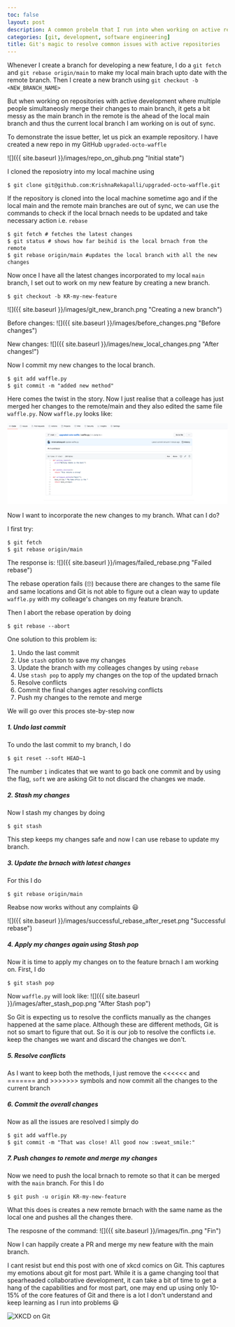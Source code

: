 ```yaml
---
toc: false
layout: post
description: A common probelm that I run into when working on active repositories.
categories: [git, development, software engineering]
title: Git's magic to resolve common issues with active repositories
---
```


Whenever I create a branch for developing a new feature, I do a `git fetch` and `git rebase origin/main` to make my local main brach upto date with the remote branch. Then I create a new branch using `git checkout -b <NEW_BRANCH_NAME>`

But when working on repositories with active development where multiple people simultaneosly merge their changes to main branch, it gets a bit messy as the main branch in the remote is the ahead of the local main branch and thus the current local branch I am working on is out of sync. 

To demonstrate the issue better, let us pick an example repository. I have created a new repo in my GitHub `upgraded-octo-waffle`

![]({{ site.baseurl }}/images/repo_on_gihub.png "Initial state")


I cloned the reposiotry into my local machine using 

```shell
$ git clone git@github.com:KrishnaRekapalli/upgraded-octo-waffle.git
```

If the repository is cloned into the local machine sometime ago and if the local main and the remote main branches are out of sync, we can use the commands to check if the local brnach needs to be updated and take necessary action i.e. `rebase`

```shell
$ git fetch # fetches the latest changes
$ git status # shows how far beihid is the local brnach from the remote
$ git rebase origin/main #updates the local branch with all the new changes
```

Now once I have all the latest changes incorporated to my local `main` branch, I set out to work on my new feature by creating a new branch.

```shell
$ git checkout -b KR-my-new-feature
```
![]({{ site.baseurl }}/images/git_new_branch.png "Creating a new branch")

Before changes:
![]({{ site.baseurl }}/images/before_changes.png "Before changes")

New changes:
![]({{ site.baseurl }}/images/new_local_changes.png "After changes!")

Now I commit my new changes to the local branch.

```shell
$ git add waffle.py
$ git commit -m "added new method"
```
Here comes the twist in the story. Now I just realise that a colleage has just merged her changes to the remote/main and they also edited the same file `waffle.py`. Now `waffle.py` looks like:

![](/images/colleague_changes_waffle.png "Colleague's changes")

Now I want to incorporate the new changes to my branch. What can I do? 

I first try:
```shell
$ git fetch
$ git rebase origin/main
```

The response is:
![]({{ site.baseurl }}/images/failed_rebase.png "Failed rebase")

The rebase operation fails (:roll_eyes:) because there are changes to the same file and same locations and Git is not able to figure out a clean way to update `waffle.py` with my colleage's changes on my feature branch.

Then I abort the rebase operation by doing
```shell
$ git rebase --abort
```
One solution to this problem is:
1. Undo the last commit 
2. Use `stash` option to save my changes
3. Update the branch with my colleages changes by using `rebase`
4. Use `stash pop` to apply my changes on the top of the updated brnach
5. Resolve conflicts
6. Commit the final changes agter resolving conflicts
7. Push my changes to the remote and merge

We will go over this proces ste-by-step now

##### 1. Undo last commit
To undo the last commit to my branch, I do
```shell
$ git reset --soft HEAD~1
```
The number `1` indicates that we want to go back one commit and by using the flag, `soft` we are asking Git to not discard the changes we made. 

##### 2. Stash my changes
Now I stash my changes by doing
```shell
$ git stash
```
This step keeps my changes safe and now I can use rebase to update my branch. 


##### 3. Update the brnach with latest changes
For this I do
```shell
$ git rebase origin/main
```
Reabse now works without any complaints :smiley:

![]({{ site.baseurl }}/images/successful_rebase_after_reset.png "Successful rebase")

##### 4. Apply my changes again using Stash pop

Now it is time to apply my changes on to the feature brnach I am working on. First, I do

```shell
$ git stash pop
```

Now `waffle.py` will look like:
![]({{ site.baseurl }}/images/after_stash_pop.png "After Stash pop")

So Git is expecting us to resolve the conflicts manually as the changes happened at the same place. Although these are different methods, Git is not so smart to figure that out. So it is our job to resolve the conflicts i.e. keep the changes we want and discard the changes we don't.


##### 5. Resolve conflicts
As I want to keep both the methods, I just remove the <<<<<< and ======= and >>>>>>> symbols and now commit all the changes to the current branch


##### 6. Commit the overall changes
Now as all the issues are resolved I simply do

```shell
$ git add waffle.py
$ git commit -m "That was close! All good now :sweat_smile:"
```

##### 7. Push changes to remote and merge my changes

Now we need to push the local brnach to remote so that it can be merged with the `main` branch. For this I do

```shell
$ git push -u origin KR-my-new-feature
```

What this does is creates a new remote brnach with the same name as the local one and pushes all the changes there. 

The resposne of the command:
![]({{ site.baseurl }}/images/fin..png "Fin")

Now I can happily create a PR and merge my new feature with the main branch. 

I cant resist but end this post with one of xkcd comics on Git. This captures my emotions about git for most part. While it is a game changing tool that spearheaded collaborative development, it can take a bit of time to get a hang of the capabilities and for most part, one may end up using only 10-15% of the core features of Git and there is a lot I don't understand and keep learning as I run into problems :smiley: 

![](https://imgs.xkcd.com/comics/git.png "XKCD on Git")
